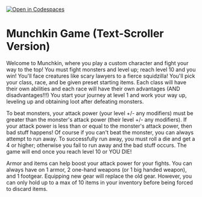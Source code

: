 [![Open in Codespaces](https://classroom.github.com/assets/launch-codespace-2972f46106e565e64193e422d61a12cf1da4916b45550586e14ef0a7c637dd04.svg)](https://classroom.github.com/open-in-codespaces?assignment_repo_id=19369972)
# Munchkin Game (Text-Scroller Version)
Welcome to Munchkin, where you play a custom character and fight your way to the top! You must fight monsters and level up; reach level 10 and you win! You'll face creatures like scary lawyers to a fierce squidzilla! You'll pick your class, race, and be given preset starting items. Each class will have their own abilities and each race will have their own advantages (AND disadvantages!!!) You start your journey at level 1 and work your way up, leveling up and obtaining loot after defeating monsters.

To beat monsters, your attack power (your level +/- any modifiers) must be greater than the monster's attack power (their level +/- any modifiers). If your attack power is less than or equal to the monster's attack power, then bad stuff happens! Of course if you can't beat the monster, you can always attempt to run away. To successfully run away, you must roll a die and get a 4 or higher; otherwise you fail to run away and the bad stuff occurs. The game will end once you reach level 10 or YOU DIE!

Armor and items can help boost your attack power for your fights. You can always have on 1 armor, 2 one-hand weapons (or 1 big handed weapon), and 1 footgear. Equipping new gear will replace the old gear. However, you can only hold up to a max of 10 items in your inventory before being forced to discard items.

